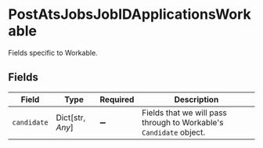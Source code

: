 # PostAtsJobsJobIDApplicationsWorkable

Fields specific to Workable.


## Fields

| Field                                                              | Type                                                               | Required                                                           | Description                                                        |
| ------------------------------------------------------------------ | ------------------------------------------------------------------ | ------------------------------------------------------------------ | ------------------------------------------------------------------ |
| `candidate`                                                        | Dict[str, *Any*]                                                   | :heavy_minus_sign:                                                 | Fields that we will pass through to Workable's `Candidate` object. |